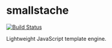 # smallstache
[![Build Status](https://travis-ci.org/macie/smallstache.svg?branch=master)](https://travis-ci.org/macie/smallstache)

Lightweight JavaScript template engine.
